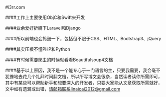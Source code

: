 #i3rr.com

####工作上主要使用ObjC和Swift来开发

####业余爱好折腾下Laravel和Django

####所以前端也会捣鼓一下，包括但不限于CSS、HTML、Bootstrap3、jQuery

####其实压根不懂PHP和Python

####有时候需要爬虫的时候就看看Beautifulsoup4文档

####基于以上原因，我不是一个能专心于一门语言的主，只要我需要，我会毫不犹豫地去花几个礼拜时间翻文档，所以所写博文会很杂，当然读者读你所需即可，其中有某些可以帮助新手和想要深入的开发者，只要大家能从文章获取所需就好，文中如有遗漏或出错，请邮箱联系linaicai2012@gmail.com
